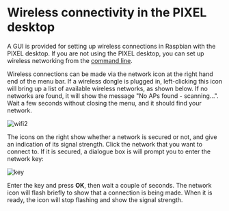 # Wireless connectivity in the PIXEL desktop

A GUI is provided for setting up wireless connections in Raspbian with the PIXEL desktop. If you are not using the PIXEL desktop, you can set up wireless networking from the [command line](wireless-cli.md).

Wireless connections can be made via the network icon at the right hand end of the menu bar. If a wireless dongle is plugged in, left-clicking this icon will bring up a list of available wireless networks, as shown below. If no networks are found, it will show the message "No APs found - scanning...". Wait a few seconds without closing the menu, and it should find your network.

![wifi2](images/wifi2.png)

The icons on the right show whether a network is secured or not, and give an indication of its signal strength. Click the network that you want to connect to. If it is secured, a dialogue box is will prompt you to enter the network key:

![key](images/key.png)

Enter the key and press **OK**, then wait a couple of seconds. The network icon will flash briefly to show that a connection is being made. When it is ready, the icon will stop flashing and show the signal strength.
